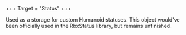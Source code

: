 +++
Target = "Status"
+++

Used as a storage for custom Humanoid statuses. This object would've been officially used in the RbxStatus library, but remains unfinished.